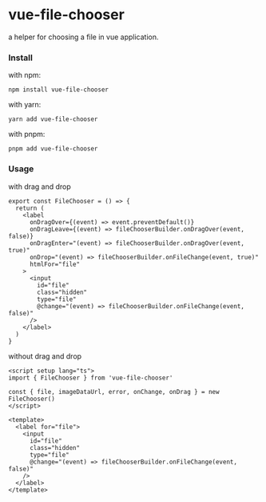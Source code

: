 # vue-file-chooser

a helper for choosing a file in vue application.

### Install

with npm:

```code
npm install vue-file-chooser
```

with yarn:

```code
yarn add vue-file-chooser
```

with pnpm:

```code
pnpm add vue-file-chooser
```

### Usage

with drag and drop

```tsx
export const FileChooser = () => {
  return (
    <label
      onDragOver={(event) => event.preventDefault()}
      onDragLeave={(event) => fileChooserBuilder.onDragOver(event, false)}
      onDragEnter="(event) => fileChooserBuilder.onDragOver(event, true)"
      onDrop="(event) => fileChooserBuilder.onFileChange(event, true)"
      htmlFor="file"
    >
      <input
        id="file"
        class="hidden"
        type="file"
        @change="(event) => fileChooserBuilder.onFileChange(event, false)"
      />
    </label>
  )
}
```

without drag and drop

```vue
<script setup lang="ts">
import { FileChooser } from 'vue-file-chooser'

const { file, imageDataUrl, error, onChange, onDrag } = new FileChooser()
</script>

<template>
  <label for="file">
    <input
      id="file"
      class="hidden"
      type="file"
      @change="(event) => fileChooserBuilder.onFileChange(event, false)"
    />
  </label>
</template>
```

